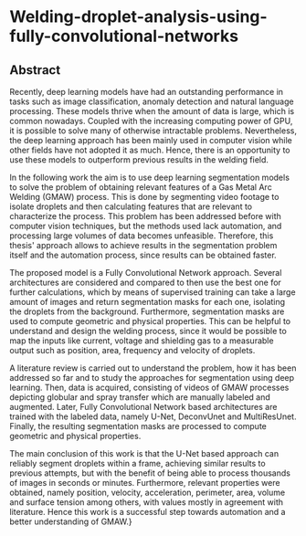 # Welding-droplet-analysis-using-fully-convolutional-networks
## Abstract
Recently, deep learning models have had an outstanding performance in tasks such as image classification, anomaly detection and natural language processing. These models thrive when the amount of data is large, which is common nowadays. Coupled with the increasing computing power of GPU, it is possible to solve many of otherwise intractable problems. Nevertheless, the deep learning approach has been mainly used in computer vision while other fields have not adopted it as much. Hence, there is an opportunity to use these models to outperform previous results in the welding field.

In the following work the aim is to use deep learning segmentation models to solve the problem of obtaining relevant features of a Gas Metal Arc Welding (GMAW) process. This is done by segmenting video footage to isolate droplets and then calculating features that are relevant to characterize the process. This problem has been addressed before with computer vision techniques, but the methods used lack automation, and processing large volumes of data becomes unfeasible. Therefore, this thesis' approach allows to achieve results in the segmentation problem itself and the automation process, since results can be obtained faster.

The proposed model is a Fully Convolutional Network approach. Several architectures are considered and compared to then use the best one for further calculations, which by means of supervised training can take a large amount of images and return segmentation masks for each one, isolating the droplets from the background. Furthermore, segmentation masks are used to compute geometric and physical properties. This can be helpful to understand and design the welding process, since it would be possible to map the inputs like current, voltage and shielding gas to a measurable output such as position, area, frequency and velocity of droplets.

A literature review is carried out to understand the problem, how it has been addressed so far and to study the approaches for segmentation using deep learning. Then, data is acquired, consisting of videos of GMAW processes depicting globular and spray transfer which are manually labeled and augmented. Later, Fully Convolutional Network based architectures are trained with the labeled data, namely U-Net, DeconvUnet and MultiResUnet. Finally, the resulting segmentation masks are processed to compute geometric and physical properties.

The main conclusion of this work is that the U-Net based approach can reliably segment droplets within a frame, achieving similar results to previous attempts, but with the benefit of being able to process thousands of images in seconds or minutes. Furthermore, relevant properties were obtained, namely position, velocity, acceleration, perimeter, area, volume and surface tension among others, with values mostly in agreement with literature. Hence this work is a successful step towards automation and a better understanding of GMAW.}
